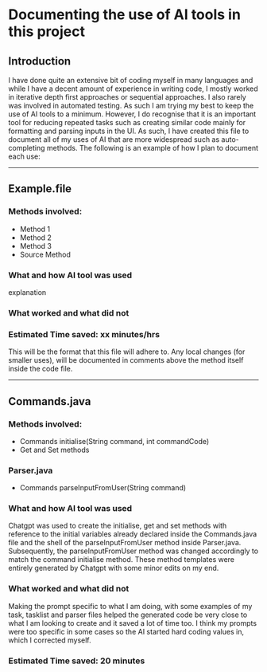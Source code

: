 # Documenting the use of AI tools in this project

## Introduction
I have done quite an extensive bit of coding myself in many languages and while I have a decent amount of experience
in writing code, I mostly worked in iterative depth first approaches or sequential approaches. I also rarely was involved
in automated testing. As such I am trying my best to keep the use of AI tools to a minimum. However, I do recognise that
it is an important tool for reducing repeated tasks such as creating similar code mainly for formatting and parsing inputs
in the UI. As such, I have created this file to document all of my uses of AI that are more widespread such as auto-completing
methods. The following is an example of how I plan to document each use:

---

## Example.file
### Methods involved:
* Method 1
* Method 2
* Method 3
* Source Method

### What and how AI tool was used
explanation

### What worked and what did not

### Estimated Time saved: xx minutes/hrs


This will be the format that this file will adhere to. Any local changes (for smaller uses), will be documented in comments
above the method itself inside the code file.

---
## Commands.java
### Methods involved:
* Commands initialise(String command, int commandCode)
* Get and Set methods

### Parser.java
* Commands parseInputFromUser(String command)

### What and how AI tool was used
Chatgpt was used to create the initialise, get and set methods with reference to the initial variables already declared
inside the Commands.java file and the shell of the parseInputFromUser method inside Parser.java. Subsequently, the
parseInputFromUser method was changed accordingly to match the command initialise method. These method templates were
entirely generated by Chatgpt with some minor edits on my end.

### What worked and what did not
Making the prompt specific to what I am doing, with some examples of my task, tasklist and parser files helped the 
generated code be very close to what I am looking to create and it saved a lot of time too. I think my prompts were too 
specific in some cases so the AI started hard coding values in, which I corrected myself.

### Estimated Time saved: 20 minutes

